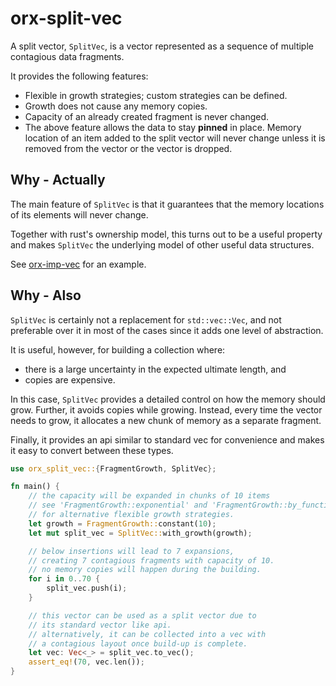 # orx-split-vec

A split vector, `SplitVec`, is a vector represented as a sequence of
multiple contagious data fragments.

It provides the following features:

* Flexible in growth strategies; custom strategies can be defined.
* Growth does not cause any memory copies.
* Capacity of an already created fragment is never changed.
* The above feature allows the data to stay **pinned** in place. Memory location of an item added to the split vector will never change unless it is removed from the vector or the vector is dropped.

## Why - Actually

The main feature of `SplitVec` is that it guarantees that the memory locations of its elements
will never change.

Together with rust's ownership model, this turns out to be a useful property
and makes `SplitVec` the underlying model of other useful data structures.

See [orx-imp-vec](https://crates.io/crates/orx-imp-vec) for an example.


## Why - Also

`SplitVec` is certainly not a replacement for `std::vec::Vec`,
and not preferable over it in most of the cases
since it adds one level of abstraction.

It is useful, however, for building a collection where:

* there is a large uncertainty in the expected ultimate length, and
* copies are expensive.

In this case, `SplitVec` provides a detailed control on how the memory should grow.
Further, it avoids copies while growing.
Instead, every time the vector needs to grow, it allocates a new chunk of memory
as a separate fragment.

Finally, it provides an api similar to standard vec for convenience and makes it easy to convert between these types.

```rust
use orx_split_vec::{FragmentGrowth, SplitVec};

fn main() {
    // the capacity will be expanded in chunks of 10 items
    // see 'FragmentGrowth::exponential' and 'FragmentGrowth::by_function'
    // for alternative flexible growth strategies.
    let growth = FragmentGrowth::constant(10);
    let mut split_vec = SplitVec::with_growth(growth);

    // below insertions will lead to 7 expansions,
    // creating 7 contagious fragments with capacity of 10.
    // no memory copies will happen during the building.
    for i in 0..70 {
        split_vec.push(i);
    }

    // this vector can be used as a split vector due to
    // its standard vector like api.
    // alternatively, it can be collected into a vec with
    // a contagious layout once build-up is complete.
    let vec: Vec<_> = split_vec.to_vec();
    assert_eq!(70, vec.len());
}
```
